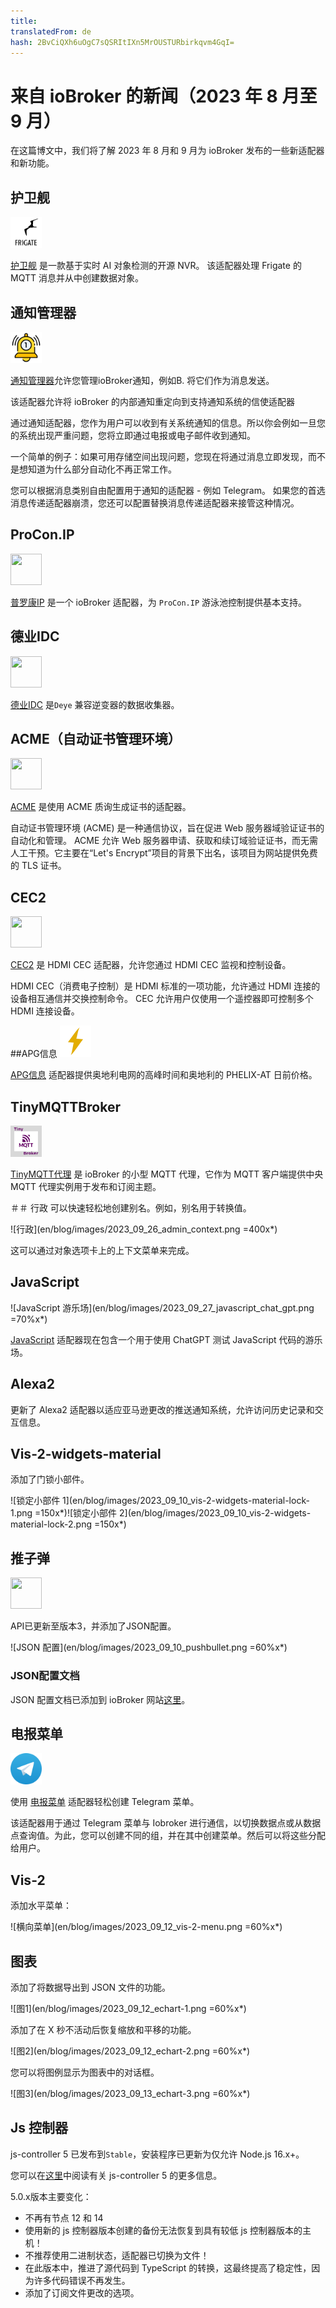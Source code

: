 ```yaml
---
title: 
translatedFrom: de
hash: 2BvCiQXh6uOgC7sQSRItIXn5MrOUSTURbirkqvm4GqI=
---
```

# 来自 ioBroker 的新闻（2023 年 8 月至 9 月）
在这篇博文中，我们将了解 2023 年 8 月和 9 月为 ioBroker 发布的一些新适配器和新功能。

## 护卫舰
<img src="https://raw.githubusercontent.com/Bettman66/ioBroker.frigate/master/admin/frigate.png" width="50" height="50" />

[护卫舰](https://github.com/Bettman66/ioBroker.frigate) 是一款基于实时 AI 对象检测的开源 NVR。
该适配器处理 Frigate 的 MQTT 消息并从中创建数据对象。

## 通知管理器
<img src="https://raw.githubusercontent.com/foxriver76/ioBroker.notification-manager/master/admin/notification-manager.png" width="50" height="50" />

[通知管理器](https://github.com/foxriver76/ioBroker.notification-manager)允许您管理ioBroker通知，例如B. 将它们作为消息发送。

该适配器允许将 ioBroker 的内部通知重定向到支持通知系统的信使适配器

通过通知适配器，您作为用户可以收到有关系统通知的信息。所以你会例如一旦您的系统出现严重问题，您将立即通过电报或电子邮件收到通知。

一个简单的例子：如果可用存储空间出现问题，您现在将通过消息立即发现，而不是想知道为什么部分自动化不再正常工作。

您可以根据消息类别自由配置用于通知的适配器 - 例如 Telegram。
如果您的首选消息传递适配器崩溃，您还可以配置替换消息传递适配器来接管这种情况。

## ProCon.IP
<img src="https://raw.githubusercontent.com/ylabonte/ioBroker.procon-ip/master/admin/procon-ip.png" width="50" height="50" />

[普罗康IP](https://github.com/ylabonte/ioBroker.procon-ip) 是一个 ioBroker 适配器，为 `ProCon.IP` 游泳池控制提供基本支持。

## 德业IDC
<img src="https://raw.githubusercontent.com/raschy/ioBroker.deyeidc/master/admin/deyeidc.png" width="50" height="50" />

[德业IDC](https://github.com/raschy/ioBroker.deyeidc) 是`Deye` 兼容逆变器的数据收集器。

## ACME（自动证书管理环境）
<img src="https://raw.githubusercontent.com/iobroker-community-adapters/ioBroker.acme/master/admin/acme.png" width="50" height="50" />

[ACME](https://github.com/iobroker-community-adapters/ioBroker.acme) 是使用 ACME 质询生成证书的适配器。

自动证书管理环境 (ACME) 是一种通信协议，旨在促进 Web 服务器域验证证书的自动化和管理。 ACME 允许 Web 服务器申请、获取和续订域验证证书，而无需人工干预。它主要在“Let's Encrypt”项目的背景下出名，该项目为网站提供免费的 TLS 证书。

## CEC2
<img src="https://raw.githubusercontent.com/iobroker-community-adapters/ioBroker.cec2/master/admin/cec2.png" width="50" height="50" />

[CEC2](https://github.com/iobroker-community-adapters/ioBroker.cec2) 是 HDMI CEC 适配器，允许您通过 HDMI CEC 监视和控制设备。

HDMI CEC（消费电子控制）是 HDMI 标准的一项功能，允许通过 HDMI 连接的设备相互通信并交换控制命令。 CEC 允许用户仅使用一个遥控器即可控制多个 HDMI 连接设备。

##APG信息
<img src="https://raw.githubusercontent.com/HGlab01/ioBroker.apg-info/master/admin/apg-info.png" width="50" height="50" />

[APG信息](https://github.com/HGlab01/ioBroker.apg-info) 适配器提供奥地利电网的高峰时间和奥地利的 PHELIX-AT 日前价格。

## TinyMQTTBroker
<img src="https://raw.githubusercontent.com/HGlab01/ioBroker.tinymqttbroker/master/admin/tinymqttbroker.png" width="50" height="50" />

[TinyMQTT代理](https://github.com/HGlab01/ioBroker.tinymqttbroker) 是 ioBroker 的小型 MQTT 代理，它作为 MQTT 客户端提供中央 MQTT 代理实例用于发布和订阅主题。

＃＃ 行政
可以快速轻松地创建别名。例如，别名用于转换值。

![行政](en/blog/images/2023_09_26_admin_context.png =400x*)

这可以通过对象选项卡上的上下文菜单来完成。

## JavaScript
![JavaScript 游乐场](en/blog/images/2023_09_27_javascript_chat_gpt.png =70%x*)

[JavaScript](https://github.com/ioBroker/ioBroker.javascript) 适配器现在包含一个用于使用 ChatGPT 测试 JavaScript 代码的游乐场。

## Alexa2
更新了 Alexa2 适配器以适应亚马逊更改的推送通知系统，允许访问历史记录和交互信息。

## Vis-2-widgets-material
添加了门锁小部件。

![锁定小部件 1](en/blog/images/2023_09_10_vis-2-widgets-material-lock-1.png =150x*)![锁定小部件 2](en/blog/images/2023_09_10_vis-2-widgets-material-lock-2.png =150x*)

## 推子弹
<img src="https://raw.githubusercontent.com/mcm1957/ioBroker.pushbullet/master/admin/pushbullet.png" width="50" height="50" />

API已更新至版本3，并添加了JSON配置。

  ![JSON 配置](en/blog/images/2023_09_10_pushbullet.png =60%x*)

### JSON配置文档
JSON 配置文档已添加到 ioBroker 网站[这里](https://www.iobroker.net/#en/documentation/dev/adapterjsonconfig.md)。

## 电报菜单
<img src="https://raw.githubusercontent.com/MiRo1310/ioBroker.telegram-menu/master/admin/telegram-menu.png" width="50" height="50" />

使用 [电报菜单](https://github.com/MiRo1310/ioBroker.telegram-menu/blob/main/docs/de/README.md) 适配器轻松创建 Telegram 菜单。

该适配器用于通过 Telegram 菜单与 Iobroker 进行通信，以切换数据点或从数据点查询值。为此，您可以创建不同的组，并在其中创建菜单。然后可以将这些分配给用户。

## Vis-2
添加水平菜单：

  ![横向菜单](en/blog/images/2023_09_12_vis-2-menu.png =60%x*)

## 图表
添加了将数据导出到 JSON 文件的功能。

  ![图1](en/blog/images/2023_09_12_echart-1.png =60%x*)

添加了在 X 秒不活动后恢复缩放和平移的功能。

  ![图2](en/blog/images/2023_09_12_echart-2.png =60%x*)

您可以将图例显示为图表中的对话框。

  ![图3](en/blog/images/2023_09_13_echart-3.png =60%x*)

## Js 控制器
js-controller 5 已发布到`Stable`，安装程序已更新为仅允许 Node.js 16.x+。

您可以在[这里](https://forum.iobroker.net/topic/68290/js-controller-5-0-x-jetzt-f%C3%BCr-alle-user-im-stable)中阅读有关 js-controller 5 的更多信息。

5.0.x版本主要变化：

- 不再有节点 12 和 14
- 使用新的 js 控制器版本创建的备份无法恢复到具有较低 js 控制器版本的主机！
- 不推荐使用二进制状态，适配器已切换为文件！
- 在此版本中，推进了源代码到 TypeScript 的转换，这最终提高了稳定性，因为许多代码错误不再发生。
- 添加了订阅文件更改的选项。